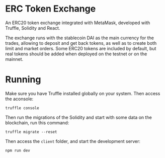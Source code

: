 # ERC Token Exchange

An ERC20 token exchange integrated with MetaMask, developed with Truffle, Solidity and React.

The exchange runs with the stablecoin DAI as the main currency for the trades, allowing to deposit and get back tokens, as well as to create both limit and market orders. Some ERC20 tokens are included by default, but real tokens should be added when deployed on the testnet or on the mainnet.

# Running

Make sure you have Truffle installed globally on your system. Then access the aconsole:

```
truffle console
```

Then run the migrations of the Solidity and start with some data on the blockchain, run this command:

```
truffle migrate --reset
```

Then access the `client` folder, and start the development server:

```
npm run dev
```